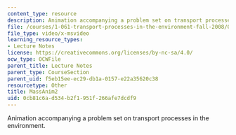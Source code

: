 ```yaml
---
content_type: resource
description: Animation accompanying a problem set on transport processes in the environment.
file: /courses/1-061-transport-processes-in-the-environment-fall-2008/0cb81c6ad534b2f1951f266afe7dcdf9_MassAnim2.AVI
file_type: video/x-msvideo
learning_resource_types:
- Lecture Notes
license: https://creativecommons.org/licenses/by-nc-sa/4.0/
ocw_type: OCWFile
parent_title: Lecture Notes
parent_type: CourseSection
parent_uid: f5eb15ee-ec29-db1a-0157-e22a35620c38
resourcetype: Other
title: MassAnim2
uid: 0cb81c6a-d534-b2f1-951f-266afe7dcdf9
---
```

Animation accompanying a problem set on transport processes in the environment.
